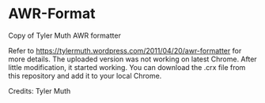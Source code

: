 # AWR-Format
Copy of Tyler Muth AWR formatter

Refer to https://tylermuth.wordpress.com/2011/04/20/awr-formatter for more details. The uploaded version was not working on latest Chrome. 
After little modification, it started working. You can download the <kb>.crx</kb> file from this repository and add it to your local Chrome.

Credits: Tyler Muth
